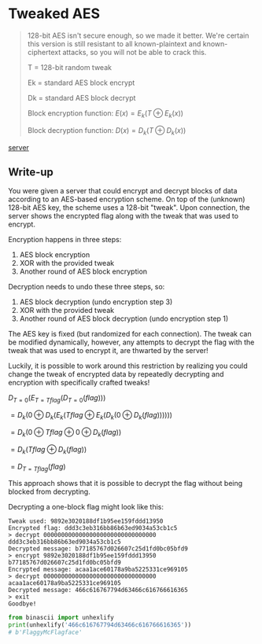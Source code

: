 # Tweaked AES
> 128-bit AES isn't secure enough, so we made it better.
> We're certain this version is still resistant to all known-plaintext and known-ciphertext attacks,
> so you will not be able to crack this.
>
> T = 128-bit random tweak
>
> Ek = standard AES block encrypt
>
> Dk = standard AES block decrypt
>
> Block encryption function: $`E(x) = E_k(T \oplus E_k(x))`$
>
> Block decryption function: $`D(x) = D_k(T \oplus D_k(x))`$

[server](server.py)

## Write-up
You were given a server that could encrypt and decrypt blocks of data according to an AES-based
encryption scheme. On top of the (unknown) 128-bit AES key, the scheme uses a 128-bit "tweak".
Upon connection, the server shows the encrypted flag along with the tweak that was used to encrypt.

Encryption happens in three steps:
1. AES block encryption
2. XOR with the provided tweak
3. Another round of AES block encryption

Decryption needs to undo these three steps, so:
1. AES block decryption (undo encryption step 3)
2. XOR with the provided tweak
3. Another round of AES block decryption (undo encryption step 1)

The AES key is fixed (but randomized for each connection). The tweak can be modified dynamically,
however, any attempts to decrypt the flag with the tweak that was used to encrypt it, are thwarted
by the server!

Luckily, it is possible to work around this restriction by realizing you could change the tweak of
encrypted data by repeatedly decrypting and encryption with specifically crafted tweaks!

$`D_{T=0}(E_{T=Tflag}(D_{T=0}(flag)))`$

$`    = D_k(0 \oplus D_k(E_k(Tflag \oplus E_k(D_k(0 \oplus D_k(flag))))))`$

$`    = D_k(0 \oplus Tflag \oplus 0 \oplus D_k(flag))`$

$`    = D_k(Tflag \oplus D_k(flag))`$

$`    = D_{T=Tflag}(flag)`$

This approach shows that it is possible to decrypt the flag without being blocked from decrypting.

Decrypting a one-block flag might look like this:

```
Tweak used: 9892e3020188df1b95ee159fddd13950
Encrypted flag: ddd3c3eb316bb86b63ed9034a53cb1c5
> decrypt 00000000000000000000000000000000 ddd3c3eb316bb86b63ed9034a53cb1c5
Decrypted message: b77185767d026607c25d1fd0bc05bfd9
> encrypt 9892e3020188df1b95ee159fddd13950 b77185767d026607c25d1fd0bc05bfd9
Encrypted message: acaa1ace60178a9ba5225331ce969105
> decrypt 00000000000000000000000000000000 acaa1ace60178a9ba5225331ce969105
Decrypted message: 466c616767794d63466c616766616365
> exit
Goodbye!
```

```python
from binascii import unhexlify
print(unhexlify('466c616767794d63466c616766616365'))
# b'FlaggyMcFlagface'
```
